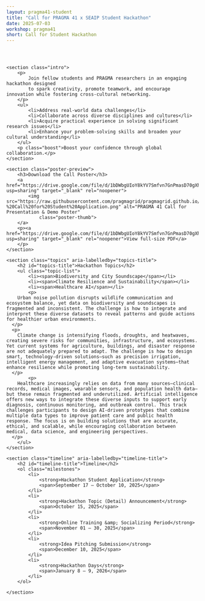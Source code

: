 ```yaml
---
layout: pragma41-student
title: "Call for PRAGMA 41 x SEAIP Student Hackathon"
date: 2025-07-03
workshop: pragma41
short: Call for Student Hackathon
---
```


<section class="hackathon" aria-labelledby="h-title">
    <header class="hero">
        <!--<h1 class="subtitle">Call for PRAGMA41 × SEAIP Student Hackathon</h1>-->
    </header>

    <section class="intro">
        <p>
            Join fellow students and PRAGMA researchers in an engaging hackathon designed
            to spark creativity, promote teamwork, and encourage innovation while fostering cross-cultural networking.
        </p>
        <ul>
            <li>Address real-world data challenges</li>
            <li>Collaborate across diverse disciplines and cultures</li>
            <li>Acquire practical experience in solving significant research issues</li>
            <li>Enhance your problem-solving skills and broaden your cultural understanding</li>
        </ul>
        <p class="boost">Boost your confidence through global collaboration.</p>
    </section>

    <section class="poster-preview">
        <h3>Download the Call Poster</h3>
        <a href="https://drive.google.com/file/d/1bDWbgUIoY8kYV7Smfvn7GnPmasD70gXh/view?usp=sharing" target="_blank" rel="noopener">
            <img src="https://raw.githubusercontent.com/pragmagrid/pragmagrid.github.io/refs/heads/master/images/pragma41/PRAGMA%2041%20x%20SEAIP%20Hackathon%20-%20Call%20for%20Student%20Application.png" alt="PRAGMA 41 Call for Presentation & Demo Poster"
                class="poster-thumb">
        </a>
        <p><a href="https://drive.google.com/file/d/1bDWbgUIoY8kYV7Smfvn7GnPmasD70gXh/view?usp=sharing" target="_blank" rel="noopener">View full-size PDF</a>
        </p>
    </section>

    <section class="topics" aria-labelledby="topics-title">
        <h2 id="topics-title">Hackathon Topics</h2>
        <ul class="topic-list">
            <li><span>Biodiversity and City Soundscape</span></li>
            <li><span>Climate Resilience and Sustainability</span></li>
            <li><span>Healthcare AI</span></li>
            <p>
        Urban noise pollution disrupts wildlife communication and ecosystem balance, yet data on biodiversity and soundscapes is fragmented and inconsistent. The challenge is how to integrate and interpret these diverse datasets to reveal patterns and guide actions for healthier urban environments.
      </p>
      <p>
        Climate change is intensifying floods, droughts, and heatwaves, creating severe risks for communities, infrastructure, and ecosystems. Yet current systems for agriculture, buildings, and disaster response are not adequately prepared to adapt. The challenge is how to design smart, technology-driven solutions—such as precision irrigation, intelligent energy management, and adaptive evacuation systems—that enhance resilience while promoting long-term sustainability.
      </p>
            <p>
        Healthcare increasingly relies on data from many sources—clinical records, medical images, wearable sensors, and population health data—but these remain fragmented and underutilized. Artificial intelligence offers new ways to integrate these diverse inputs to support early diagnosis, continuous monitoring, and outbreak control. This track challenges participants to design AI-driven prototypes that combine multiple data types to improve patient care and public health response. The focus is on building solutions that are accurate, ethical, and scalable, while encouraging collaboration between medical, data science, and engineering perspectives.
      </p>
        </ul>
    </section>

    <section class="timeline" aria-labelledby="timeline-title">
        <h2 id="timeline-title">Timeline</h2>
        <ol class="milestones">
            <li>
                <strong>Hackathon Student Application</strong>
                <span>September 17 – October 10, 2025</span>
            </li>
            <li>
                <strong>Hackathon Topic (Detail) Announcement</strong>
                <span>October 15, 2025</span>
            </li>
            <li>
                <strong>Online Training &amp; Socializing Period</strong>
                <span>November 01 – 30, 2025</span>
            </li>
            <li>
                <strong>Idea Pitching Submission</strong>
                <span>December 10, 2025</span>
            </li>
            <li>
                <strong>Hackathon Days</strong>
                <span>January 8 – 9, 2026</span>
            </li>
        </ol>

    </section>

</section>
